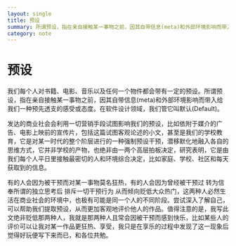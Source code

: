 ```yaml
---
layout: single
title: 预设
summary: 所谓预设，指在亲自接触某一事物之前，因其自带信息(meta)和外部环境影响而带入给我们一种预先透支的感受或态度。
category: note
---
```


# 预设

我们每个人对书籍、电影、音乐以及任何一个物件都会带有一定的预设。所谓预设，指在亲自接触某一事物之前，因其自带信息(meta)和外部环境影响而带入给我们一种预先透支的感受或态度。在软件设计领域，我们管它叫默认(Default)。

发达的商业社会会利用一切营销手段试图影响我们的预设，比如依附于媒介的广告、电影上映前的宣传片，包括这篇试图客观论述的小文，甚至是我们的学校教育，它是对某一时代的整个阶层进行的一种强制预设干预，潜移默化地融入各自的思维方式，它并非学校的产物，也绝非由一两个高层拍板决定，研究表明，它是由我们每个人平日里接触最密切的人和环境综合决定，比如家庭、学校、社区和每天获取到的信息。

有的人会因为被干预而对某一事物莫名狂热，有的人会因为曾经被干预过 转为信奉所谓的独立思考后 排斥一切干预行为 从而倾向贬低大众热门，这两种人必然生活在商业社会的环境中，也极有可能是同一个人的不同阶段。尝试深入了解自己，可以帮助我们提取预设，从而更加客观地评价他人的作品。值得注意的是，我写此文绝非贬低那两种人，我就是那两种人且常会因被干预而感到快乐，比如某些人的评价可以让我对某一作品更狂热、享受，我只是在享乐的过程中发现了这一现象后觉得好玩便写下来而已，和各位共勉。

